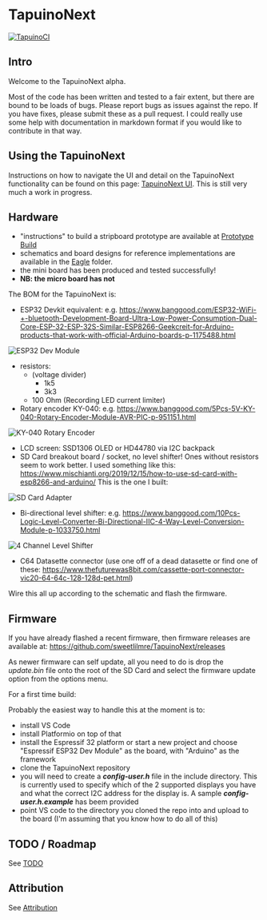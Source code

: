 # TapuinoNext
[![TapuinoCI](https://github.com/sweetlilmre/TapuinoNext/actions/workflows/TapuinoNext-build.yml/badge.svg)](https://github.com/sweetlilmre/TapuinoNext/actions/workflows/TapuinoNext-build.yml)

## Intro

Welcome to the TapuinoNext alpha.  

Most of the code has been written and tested to a fair extent, but there are bound to be loads of bugs.
Please report bugs as issues against the repo. If you have fixes, please submit these as a pull request.
I could really use some help with documentation in markdown format if you would like to contribute in that way.

## Using the TapuinoNext

Instructions on how to navigate the UI and detail on the TapuinoNext functionality can be found on this page: [TapuinoNext UI](docs/ui/TapuinoNext-UI.md). This is still very much a work in progress.

## Hardware

- "instructions" to build a stripboard prototype are available at [Prototype Build](docs/PrototypeBuild.md)
- schematics and board designs for reference implementations are available in the [Eagle](docs/Eagle) folder.
- the mini board has been produced and tested successfully!
- **NB: the micro board has not**

The BOM for the TapuinoNext is:
- ESP32 Devkit equivalent: e.g. https://www.banggood.com/ESP32-WiFi-+-bluetooth-Development-Board-Ultra-Low-Power-Consumption-Dual-Core-ESP-32-ESP-32S-Similar-ESP8266-Geekcreit-for-Arduino-products-that-work-with-official-Arduino-boards-p-1175488.html

![ESP32 Dev Module](docs/img/ESP32_Dev_Module.png?raw=true "SD Card Adapter")

- resistors:
  - (voltage divider)
    - 1k5
    - 3k3
  - 100 Ohm (Recording LED current limiter)
- Rotary encoder KY-040: e.g. https://www.banggood.com/5Pcs-5V-KY-040-Rotary-Encoder-Module-AVR-PIC-p-951151.html

![KY-040 Rotary Encoder](docs/img/Rotary_Encoder.png?raw=true "KY-040 Rotary Encoder")

- LCD screen: SSD1306 OLED or HD44780 via I2C backpack
- SD Card breakout board / socket, no level shifter! Ones without resistors seem to work better. I used something like this: https://www.mischianti.org/2019/12/15/how-to-use-sd-card-with-esp8266-and-arduino/
This is the one I built:

![SD Card Adapter](docs/img/SD_Adapter.png?raw=true "SD Card Adapter")

- Bi-directional level shifter: e.g. https://www.banggood.com/10Pcs-Logic-Level-Converter-Bi-Directional-IIC-4-Way-Level-Conversion-Module-p-1033750.html
  
![4 Channel Level Shifter](docs/img/4CH_Level_Shifter.png?raw=true "4 Channel Level Shifter")

- C64 Datasette connector (use one off of a dead datasette or find one of these: https://www.thefuturewas8bit.com/cassette-port-connector-vic20-64-64c-128-128d-pet.html)

Wire this all up according to the schematic and flash the firmware.

## Firmware

If you have already flashed a recent firmware, then firmware releases are available at: https://github.com/sweetlilmre/TapuinoNext/releases

As newer firmware can self update, all you need to do is drop the *update.bin* file onto the root of the SD Card and select the firmware update option from the options menu.

For a first time build:

Probably the easiest way to handle this at the moment is to:
- install VS Code
- install Platformio on top of that
- install the Espressif 32 platform or start a new project and choose "Espressif ESP32 Dev Module" as the board, with "Arduino" as the framework
- clone the TapuinoNext repository
- you will need to create a ***config-user.h*** file in the include directory. This is currently used to specify which of the 2 supported displays you have and what the correct I2C address for the display is. A sample ***config-user.h.example*** has beem provided
- point VS code to the directory you cloned the repo into and upload to the board (I'm assuming that you know how to do all of this)

## TODO / Roadmap

See [TODO](TODO.md)

## Attribution

See [Attribution](docs/Attribution.md)
